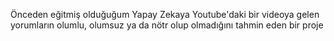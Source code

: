 Önceden eğitmiş olduğuğum Yapay Zekaya Youtube'daki bir videoya gelen yorumların olumlu, olumsuz ya da nötr olup olmadığını tahmin eden bir proje

